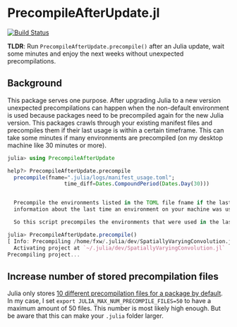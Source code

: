 # PrecompileAfterUpdate.jl
[![Build Status](https://github.com/roflmaostc/PrecompileAfterUpdate.jl/actions/workflows/CI.yml/badge.svg?branch=main)](https://github.com/roflmaostc/PrecompileAfterUpdate.jl/actions/workflows/CI.yml?query=branch%3Amain)

**TLDR**: Run `PrecompileAfterUpdate.precompile()` after an Julia update, wait some minutes and enjoy the next weeks without unexpected precompilations.  

## Background
This package serves one purpose. After upgrading Julia to a new version unexpected precompilations can happen when the non-default environment is used because packages need to be precompiled again for the new Julia version.
This packages crawls through your existing manifest files and precompiles them if their last usage is within a certain timeframe.
This can take some minutes if many environments are precompiled (on my desktop machine like 30 minutes or more).
```julia
julia> using PrecompileAfterUpdate

help?> PrecompileAfterUpdate.precompile
  precompile(fname=".julia/logs/manifest_usage.toml";
                  time_diff=Dates.CompoundPeriod(Dates.Day(30)))


  Precompile the environments listed in the TOML file fname if the last time they were used is greater than time_diff. fname is the path to the TOML file that contains the
  information about the last time an environment on your machine was used. As default time_diff is set to 30 days.

  So this script precompiles the environments that were used in the last 30 days. This is especially useful to save time after updating Julia.

julia> PrecompileAfterUpdate.precompile()
[ Info: Precompiling /home/fxw/.julia/dev/SpatiallyVaryingConvolution.jl/Manifest.toml
  Activating project at `~/.julia/dev/SpatiallyVaryingConvolution.jl`
Precompiling project...
```

## Increase number of stored precompilation files
Julia only stores [10 different precompilation files for a package by default](https://docs.julialang.org/en/v1/manual/environment-variables/#env-max-num-precompile-files).
In my case, I set `export JULIA_MAX_NUM_PRECOMPILE_FILES=50` to have a maximum amount of 50 files. This number is most likely high enough. But be aware that this can make your `.julia` folder larger.


